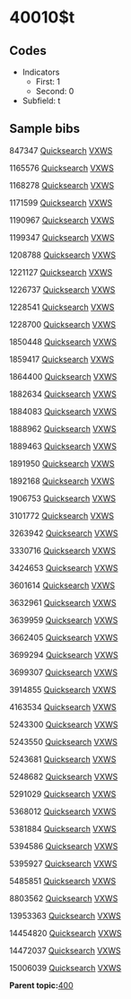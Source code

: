 # 40010$t

## Codes

-   Indicators
    -   First: 1
    -   Second: 0
-   Subfield: t

## Sample bibs

847347 [Quicksearch](https://search.library.yale.edu/catalog/847347) [VXWS](http://prodorbis.library.yale.edu:7014/vxws/GetHoldingsService?bibId=847347)

1165576 [Quicksearch](https://search.library.yale.edu/catalog/1165576) [VXWS](http://prodorbis.library.yale.edu:7014/vxws/GetHoldingsService?bibId=1165576)

1168278 [Quicksearch](https://search.library.yale.edu/catalog/1168278) [VXWS](http://prodorbis.library.yale.edu:7014/vxws/GetHoldingsService?bibId=1168278)

1171599 [Quicksearch](https://search.library.yale.edu/catalog/1171599) [VXWS](http://prodorbis.library.yale.edu:7014/vxws/GetHoldingsService?bibId=1171599)

1190967 [Quicksearch](https://search.library.yale.edu/catalog/1190967) [VXWS](http://prodorbis.library.yale.edu:7014/vxws/GetHoldingsService?bibId=1190967)

1199347 [Quicksearch](https://search.library.yale.edu/catalog/1199347) [VXWS](http://prodorbis.library.yale.edu:7014/vxws/GetHoldingsService?bibId=1199347)

1208788 [Quicksearch](https://search.library.yale.edu/catalog/1208788) [VXWS](http://prodorbis.library.yale.edu:7014/vxws/GetHoldingsService?bibId=1208788)

1221127 [Quicksearch](https://search.library.yale.edu/catalog/1221127) [VXWS](http://prodorbis.library.yale.edu:7014/vxws/GetHoldingsService?bibId=1221127)

1226737 [Quicksearch](https://search.library.yale.edu/catalog/1226737) [VXWS](http://prodorbis.library.yale.edu:7014/vxws/GetHoldingsService?bibId=1226737)

1228541 [Quicksearch](https://search.library.yale.edu/catalog/1228541) [VXWS](http://prodorbis.library.yale.edu:7014/vxws/GetHoldingsService?bibId=1228541)

1228700 [Quicksearch](https://search.library.yale.edu/catalog/1228700) [VXWS](http://prodorbis.library.yale.edu:7014/vxws/GetHoldingsService?bibId=1228700)

1850448 [Quicksearch](https://search.library.yale.edu/catalog/1850448) [VXWS](http://prodorbis.library.yale.edu:7014/vxws/GetHoldingsService?bibId=1850448)

1859417 [Quicksearch](https://search.library.yale.edu/catalog/1859417) [VXWS](http://prodorbis.library.yale.edu:7014/vxws/GetHoldingsService?bibId=1859417)

1864400 [Quicksearch](https://search.library.yale.edu/catalog/1864400) [VXWS](http://prodorbis.library.yale.edu:7014/vxws/GetHoldingsService?bibId=1864400)

1882634 [Quicksearch](https://search.library.yale.edu/catalog/1882634) [VXWS](http://prodorbis.library.yale.edu:7014/vxws/GetHoldingsService?bibId=1882634)

1884083 [Quicksearch](https://search.library.yale.edu/catalog/1884083) [VXWS](http://prodorbis.library.yale.edu:7014/vxws/GetHoldingsService?bibId=1884083)

1888962 [Quicksearch](https://search.library.yale.edu/catalog/1888962) [VXWS](http://prodorbis.library.yale.edu:7014/vxws/GetHoldingsService?bibId=1888962)

1889463 [Quicksearch](https://search.library.yale.edu/catalog/1889463) [VXWS](http://prodorbis.library.yale.edu:7014/vxws/GetHoldingsService?bibId=1889463)

1891950 [Quicksearch](https://search.library.yale.edu/catalog/1891950) [VXWS](http://prodorbis.library.yale.edu:7014/vxws/GetHoldingsService?bibId=1891950)

1892168 [Quicksearch](https://search.library.yale.edu/catalog/1892168) [VXWS](http://prodorbis.library.yale.edu:7014/vxws/GetHoldingsService?bibId=1892168)

1906753 [Quicksearch](https://search.library.yale.edu/catalog/1906753) [VXWS](http://prodorbis.library.yale.edu:7014/vxws/GetHoldingsService?bibId=1906753)

3101772 [Quicksearch](https://search.library.yale.edu/catalog/3101772) [VXWS](http://prodorbis.library.yale.edu:7014/vxws/GetHoldingsService?bibId=3101772)

3263942 [Quicksearch](https://search.library.yale.edu/catalog/3263942) [VXWS](http://prodorbis.library.yale.edu:7014/vxws/GetHoldingsService?bibId=3263942)

3330716 [Quicksearch](https://search.library.yale.edu/catalog/3330716) [VXWS](http://prodorbis.library.yale.edu:7014/vxws/GetHoldingsService?bibId=3330716)

3424653 [Quicksearch](https://search.library.yale.edu/catalog/3424653) [VXWS](http://prodorbis.library.yale.edu:7014/vxws/GetHoldingsService?bibId=3424653)

3601614 [Quicksearch](https://search.library.yale.edu/catalog/3601614) [VXWS](http://prodorbis.library.yale.edu:7014/vxws/GetHoldingsService?bibId=3601614)

3632961 [Quicksearch](https://search.library.yale.edu/catalog/3632961) [VXWS](http://prodorbis.library.yale.edu:7014/vxws/GetHoldingsService?bibId=3632961)

3639959 [Quicksearch](https://search.library.yale.edu/catalog/3639959) [VXWS](http://prodorbis.library.yale.edu:7014/vxws/GetHoldingsService?bibId=3639959)

3662405 [Quicksearch](https://search.library.yale.edu/catalog/3662405) [VXWS](http://prodorbis.library.yale.edu:7014/vxws/GetHoldingsService?bibId=3662405)

3699294 [Quicksearch](https://search.library.yale.edu/catalog/3699294) [VXWS](http://prodorbis.library.yale.edu:7014/vxws/GetHoldingsService?bibId=3699294)

3699307 [Quicksearch](https://search.library.yale.edu/catalog/3699307) [VXWS](http://prodorbis.library.yale.edu:7014/vxws/GetHoldingsService?bibId=3699307)

3914855 [Quicksearch](https://search.library.yale.edu/catalog/3914855) [VXWS](http://prodorbis.library.yale.edu:7014/vxws/GetHoldingsService?bibId=3914855)

4163534 [Quicksearch](https://search.library.yale.edu/catalog/4163534) [VXWS](http://prodorbis.library.yale.edu:7014/vxws/GetHoldingsService?bibId=4163534)

5243300 [Quicksearch](https://search.library.yale.edu/catalog/5243300) [VXWS](http://prodorbis.library.yale.edu:7014/vxws/GetHoldingsService?bibId=5243300)

5243550 [Quicksearch](https://search.library.yale.edu/catalog/5243550) [VXWS](http://prodorbis.library.yale.edu:7014/vxws/GetHoldingsService?bibId=5243550)

5243681 [Quicksearch](https://search.library.yale.edu/catalog/5243681) [VXWS](http://prodorbis.library.yale.edu:7014/vxws/GetHoldingsService?bibId=5243681)

5248682 [Quicksearch](https://search.library.yale.edu/catalog/5248682) [VXWS](http://prodorbis.library.yale.edu:7014/vxws/GetHoldingsService?bibId=5248682)

5291029 [Quicksearch](https://search.library.yale.edu/catalog/5291029) [VXWS](http://prodorbis.library.yale.edu:7014/vxws/GetHoldingsService?bibId=5291029)

5368012 [Quicksearch](https://search.library.yale.edu/catalog/5368012) [VXWS](http://prodorbis.library.yale.edu:7014/vxws/GetHoldingsService?bibId=5368012)

5381884 [Quicksearch](https://search.library.yale.edu/catalog/5381884) [VXWS](http://prodorbis.library.yale.edu:7014/vxws/GetHoldingsService?bibId=5381884)

5394586 [Quicksearch](https://search.library.yale.edu/catalog/5394586) [VXWS](http://prodorbis.library.yale.edu:7014/vxws/GetHoldingsService?bibId=5394586)

5395927 [Quicksearch](https://search.library.yale.edu/catalog/5395927) [VXWS](http://prodorbis.library.yale.edu:7014/vxws/GetHoldingsService?bibId=5395927)

5485851 [Quicksearch](https://search.library.yale.edu/catalog/5485851) [VXWS](http://prodorbis.library.yale.edu:7014/vxws/GetHoldingsService?bibId=5485851)

8803562 [Quicksearch](https://search.library.yale.edu/catalog/8803562) [VXWS](http://prodorbis.library.yale.edu:7014/vxws/GetHoldingsService?bibId=8803562)

13953363 [Quicksearch](https://search.library.yale.edu/catalog/13953363) [VXWS](http://prodorbis.library.yale.edu:7014/vxws/GetHoldingsService?bibId=13953363)

14454820 [Quicksearch](https://search.library.yale.edu/catalog/14454820) [VXWS](http://prodorbis.library.yale.edu:7014/vxws/GetHoldingsService?bibId=14454820)

14472037 [Quicksearch](https://search.library.yale.edu/catalog/14472037) [VXWS](http://prodorbis.library.yale.edu:7014/vxws/GetHoldingsService?bibId=14472037)

15006039 [Quicksearch](https://search.library.yale.edu/catalog/15006039) [VXWS](http://prodorbis.library.yale.edu:7014/vxws/GetHoldingsService?bibId=15006039)

**Parent topic:**[400](../../tags/400/400.md)

